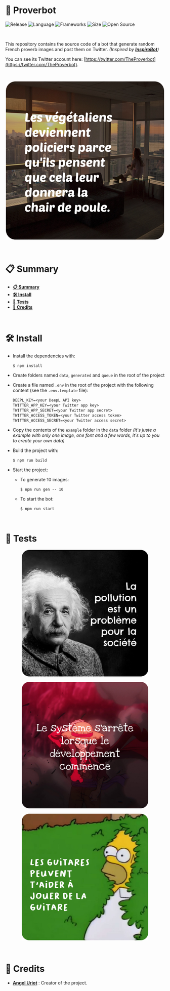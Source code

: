 # 💭 Proverbot

![Release](https://img.shields.io/badge/Release-v1.0-blueviolet)
![Language](https://img.shields.io/badge/Language-JavaScript-ffcc14)
![Frameworks](https://img.shields.io/badge/Frameworks-NodeJS-00cf2c)
![Size](https://img.shields.io/badge/Size-1.81Mo-f12222)
![Open Source](https://badges.frapsoft.com/os/v2/open-source.svg?v=103)

<br/>

This repository contains the source code of a bot that generate random French proverb images and post them on Twitter. *(Inspired by **[InspiroBot](https://inspirobot.me/)**)*

You can see its Twitter account here: [https://twitter.com/TheProverbot](https://twitter.com/TheProverbot).

<br/>

<p align="center">
	<img src="misc/thumbnail.png" width="500">
</p>

<br/>

# 📋 Summary

* **[📋 Summary](#-summary)**
* **[🛠️ Install](#%EF%B8%8F-install)**
* **[🧪 Tests](#-tests)**
* **[🙏 Credits](#-credits)**

<br/>

# 🛠️ Install

* Install the dependencies with:

	```shell
	$ npm install
	```

* Create folders named `data`, `generated` and `queue` in the root of the project

* Create a file named `.env` in the root of the project with the following content (see the `.env.template` file):

	```
	DEEPL_KEY=<your DeepL API key>
	TWITTER_APP_KEY=<your Twitter app key>
	TWITTER_APP_SECRET=<your Twitter app secret>
	TWITTER_ACCESS_TOKEN=<your Twitter access token>
	TWITTER_ACCESS_SECRET=<your Twitter access secret>
	```

* Copy the contents of the `example` folder in the `data` folder *(it's juste a example with only one image, one font and a few words, it's up to you to create your own data)*

* Build the project with:

	```shell
	$ npm run build
	```

* Start the project:

	* To generate 10 images:

		```shell
		$ npm run gen -- 10
		```

	* To start the bot:

		```shell
		$ npm run start
		```

<br/>

# 🧪 Tests

<p align="center">
	<img src="misc/test_1.png" width="400">
</p>

<p align="center">
	<img src="misc/test_2.png" width="400">
</p>

<p align="center">
	<img src="misc/test_3.png" width="400">
</p>

<br/>

# 🙏 Credits

* [**Angel Uriot**](https://github.com/angeluriot) : Creator of the project.
